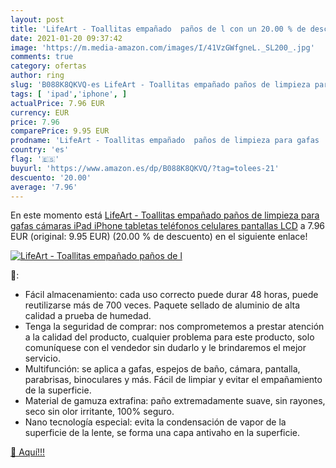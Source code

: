 ```yaml
---
layout: post
title: 'LifeArt - Toallitas empañado  paños de l con un 20.00 % de descuento'
date: 2021-01-20 09:37:42
image: 'https://m.media-amazon.com/images/I/41VzGWfgneL._SL200_.jpg'
comments: true
category: ofertas
author: ring
slug: 'B088K8QKVQ-es LifeArt - Toallitas empañado paños de limpieza para gafas...'
tags: [ 'ipad','iphone', ]
actualPrice: 7.96 EUR
currency: EUR
price: 7.96
comparePrice: 9.95 EUR
prodname: 'LifeArt - Toallitas empañado  paños de limpieza para gafas  cámaras  iPad  iPhone  tabletas  teléfonos celulares  pantallas LCD'
country: 'es'
flag: '🇪🇸'
buyurl: 'https://www.amazon.es/dp/B088K8QKVQ/?tag=tolees-21'
descuento: '20.00'
average: '7.96'
---
```


En este momento está [LifeArt - Toallitas empañado  paños de limpieza para gafas  cámaras  iPad  iPhone  tabletas  teléfonos celulares  pantallas LCD](https://www.amazon.es/dp/B088K8QKVQ/?tag=tolees-21) a 7.96 EUR (original: 9.95 EUR) (20.00 %  de descuento) en el siguiente enlace!

[![LifeArt - Toallitas empañado  paños de l](https://m.media-amazon.com/images/I/41VzGWfgneL._SL200_.jpg)](https://www.amazon.es/dp/B088K8QKVQ/?tag=tolees-21)

🔎:

- Fácil almacenamiento: cada uso correcto puede durar 48 horas, puede reutilizarse más de 700 veces. Paquete sellado de aluminio de alta calidad a prueba de humedad.
- Tenga la seguridad de comprar: nos comprometemos a prestar atención a la calidad del producto, cualquier problema para este producto, solo comuníquese con el vendedor sin dudarlo y le brindaremos el mejor servicio.
- Multifunción: se aplica a gafas, espejos de baño, cámara, pantalla, parabrisas, binoculares y más. Fácil de limpiar y evitar el empañamiento de la superficie.
- Material de gamuza extrafina: paño extremadamente suave, sin rayones, seco sin olor irritante, 100% seguro.
- Nano tecnología especial: evita la condensación de vapor de la superficie de la lente, se forma una capa antivaho en la superficie.

[🛒 Aquí!!!](https://www.amazon.es/dp/B088K8QKVQ/?tag=tolees-21)
